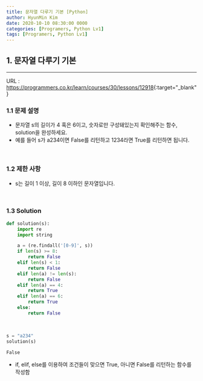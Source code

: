 ```yaml
---
title: 문자열 다루기 기본 [Python]
author: HyunMin Kim
date: 2020-10-10 08:30:00 0000
categories: [Programers, Python Lv1]
tags: [Programers, Python Lv1]
---
```



## 1. 문자열 다루기 기본
---

URL :  <https://programmers.co.kr/learn/courses/30/lessons/12918>{:target="_blank"}

### 1.1 문제 설명
- 문자열 s의 길이가 4 혹은 6이고, 숫자로만 구성돼있는지 확인해주는 함수, solution을 완성하세요. 
- 예를 들어 s가 a234이면 False를 리턴하고 1234라면 True를 리턴하면 됩니다.

<br>

### 1.2 제한 사항
- s는 길이 1 이상, 길이 8 이하인 문자열입니다.

<br>

### 1.3 Solution

```python
def solution(s):
    import re
    import string

    a = (re.findall('[0-9]', s))
    if len(s) >= 8:
        return False
    elif len(s) < 1:
        return False
    elif len(a) != len(s):
        return False
    elif len(a) == 4:
        return True
    elif len(a) == 6:
        return True
    else:
        return False
```

<br>

```python
s = "a234"
solution(s)
```
    False

- if, elif, else를 이용하여 조건들이 맞으면 True, 아니면 False를 리턴하는 함수를 작성함